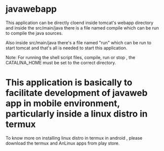 # javawebapp

This application can be directly cloend inside tomcat's webapp directory
and inside the src/main/java there is a file named compile which can be run to compile the java sources.

Also inside src/main/java there's a file named "run" which can be run to start tomcat and that's all is needed to start this application.

Note: For running the shell script files, compile, run or stop , the CATALINA_HOME must be set to the correct directory.

# This application is basically to facilitate development of javaweb app in mobile environment, particularly inside a linux distro in termux

To know more on installing linux distro in termux in android , please download the termux and AnLinux apps from play store.
